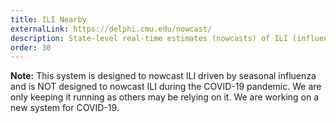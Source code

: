 ```yaml
---
title: ILI Nearby
externalLink: https://delphi.cmu.edu/nowcast/
description: State-level real-time estimates (nowcasts) of ILI (influenza-like illness)
order: 30
---
```


**Note:** This system is designed to nowcast ILI driven by seasonal
influenza and is NOT designed to nowcast ILI during the COVID-19 pandemic. We
are only keeping it running as others may be relying on it. We are working on
a new system for COVID-19.